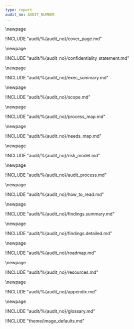 ```yaml
---
type: report
audit_no: AUDIT_NUMBER
...
```


\newpage
<!-- Cover Page -->

!INCLUDE "audit/%{audit_no}/cover_page.md"

\newpage
<!-- Confidentiality Statement -->

!INCLUDE "audit/%{audit_no}/confidentiality_statement.md"

\newpage
<!-- Executive Summary -->

!INCLUDE "audit/%{audit_no}/exec_summary.md"

\newpage
<!-- Scope of Audit -->

!INCLUDE "audit/%{audit_no}/scope.md"

\newpage
<!-- Process Mapping -->

!INCLUDE "audit/%{audit_no}/process_map.md"

\newpage
<!-- Needs Mapping -->

!INCLUDE "audit/%{audit_no}/needs_map.md"

\newpage
<!-- Risk Modeling -->

!INCLUDE "audit/%{audit_no}/risk_model.md"

\newpage
<!-- Audit Process -->

!INCLUDE "audit/%{audit_no}/audit_process.md"

\newpage
<!-- How to Read Findings -->

!INCLUDE "audit/%{audit_no}/how_to_read.md"

\newpage
<!-- Summary Of Findings  -->

!INCLUDE "audit/%{audit_no}/findings.summary.md"

\newpage
<!-- Detailed Findings -->

!INCLUDE "audit/%{audit_no}/findings.detailed.md"

\newpage
<!-- Roadmap  -->

!INCLUDE "audit/%{audit_no}/roadmap.md"

\newpage
<!-- Resources -->

!INCLUDE "audit/%{audit_no}/resources.md"

\newpage
<!-- Appendices -->

!INCLUDE "audit/%{audit_no}/appendix.md"

\newpage
<!-- Glossary -->

!INCLUDE "audit/%{audit_no}/glossary.md"

<!-- Load Default Images -->
!INCLUDE "theme/image_defaults.md"
